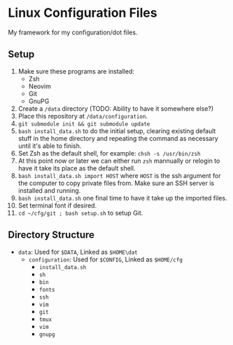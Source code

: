 # Linux Configuration Files

My framework for my configuration/dot files.

## Setup

1. Make sure these programs are installed:
    - Zsh
    - Neovim
    - Git
    - GnuPG
2. Create a `/data` directory (TODO: Ability to have it somewhere else?)
3. Place this repository at `/data/configuration`.
4. `git submodule init && git submodule update`
5. `bash install_data.sh` to do the initial setup, clearing existing default
   stuff in the home directory and repeating the command as necessary until
   it's able to finish.
6. Set Zsh as the default shell, for example: `chsh -s /usr/bin/zsh`
7. At this point now or later we can either run `zsh` mannually or relogin to
   have it take its place as the default shell.
7. `bash install_data.sh import HOST` where `HOST` is the ssh argument for
   the computer to copy private files from. Make sure an SSH server is
   installed and running.
8. `bash install_data.sh` one final time to have it take up the imported files.
9. Set terminal font if desired.
10. `cd ~/cfg/git ; bash setup.sh` to setup Git.

## Directory Structure

- `data`: Used for `$DATA`, Linked as `$HOME\dat`
    - `configuration`: Used for `$CONFIG`, Linked as `$HOME/cfg`
        - `install_data.sh`
        - `sh`
        - `bin`
        - `fonts`
        - `ssh`
        - `vim`
        - `git`
        - `tmux`
        - `vim`
        - `gnupg`
